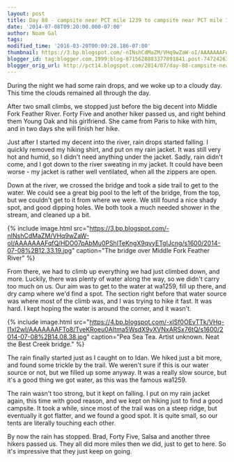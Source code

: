 ```yaml
---
layout: post
title: Day 88 - campsite near PCT mile 1239 to campsite near PCT mile 1260.5
date: '2014-07-08T09:20:00.000-07:00'
author: Noam Gal
tags:
modified_time: '2016-03-20T00:09:28.186-07:00'
thumbnail: https://3.bp.blogspot.com/-nINshCdMaZM/VHq9wZaW-oI/AAAAAAAFqfQ/HDO07pAbMu0PShlTeKngX9qvyETgIJcng/s72-c/2014-07-08%2B12.33.19.jpg
blogger_id: tag:blogger.com,1999:blog-8715620883377891841.post-7472426343403836059
blogger_orig_url: http://pct14.blogspot.com/2014/07/day-88-campsite-near-pct-mile-1239-to.html
---
```


During the night we had some rain drops, and we woke up to a cloudy day. This time the clouds remained all through the day.

After two small climbs, we stopped just before the big decent into Middle Fork Feather River. Forty Five and another hiker passed us, and right behind them Young Oak and his girlfriend. She came from Paris to hike with him, and in two days she will finish her hike.

Just after I started my decent into the river, rain drops started falling. I quickly removed my hiking shirt, and put on my rain jacket. It was still very hot and humid, so I didn't need anything under the jacket. Sadly, rain didn't come, and I got down to the river sweating in my jacket. It could have been worse - my jacket is rather well ventilated, when all the zippers are open.

Down at the river, we crossed the bridge and took a side trail to get to the water. We could see a great big pool to the left of the bridge, from the top, but we couldn't get to it from where we were. We still found a nice shady spot, and good dipping holes. We both took a much needed shower in the stream, and cleaned up a bit.

{% include image.html src="https://3.bp.blogspot.com/-nINshCdMaZM/VHq9wZaW-oI/AAAAAAAFqfQ/HDO07pAbMu0PShlTeKngX9qvyETgIJcng/s1600/2014-07-08%2B12.33.19.jpg" caption="The bridge over Middle Fork Feather River" %}

From there, we had to climb up everything we had just climbed down, and more. Luckily, there was plenty of water along the way, so we didn't carry too much on us.
Our aim was to get to the water at wa1259, fill up there, and dry camp where we'd find a spot. The section right before that water source was where most of the climb was, and I was trying to hike it fast. It was hard. I kept hoping the water is around the corner, and it wasn't.

{% include image.html src="https://4.bp.blogspot.com/-xlSf0OEvTTk/VHq-I1xI2wI/AAAAAAAFTo8/TveKRoeu0AItma5WsdX9vXVNxARSx76tQ/s1600/2014-07-08%2B14.08.38.jpg" caption="Pea Sea Tea. Artist unknown. Neat the Best Creek bridge." %}

The rain finally started just as I caught on to Idan. We hiked just a bit more, and found some trickle by the trail. We weren't sure if this is our water source or not, but we filled up some anyway. It was a really slow source, but it's a good thing we got water, as this was the famous wa1259.

The rain wasn't too strong, but it kept on falling. I put on my rain jacket again, this time with good reason, and we kept on hiking just to find a good campsite. It took a while, since most of the trail was on a steep ridge, but eventually it got flatter, and we found a good spot. It is quite small, so our tents are literally touching each other.

By now the rain has stopped. Brad, Forty Five, Salsa and another three hikers passed us. They all did more miles then we did, just to get to here. So it's impressive that they just keep on going.
